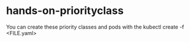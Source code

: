 # hands-on-priorityclass
You can create these priority classes and pods with the kubectl create -f <FILE.yaml>